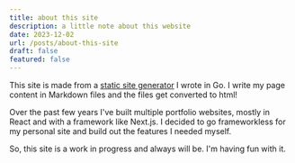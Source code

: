 ```yaml
---
title: about this site
description: a little note about this website
date: 2023-12-02
url: /posts/about-this-site
draft: false
featured: false
---
```



This site is made from a <a href="https://github.com/iamseeley/go-forth">static site generator</a> I wrote in Go. I write my page content in Markdown files and the files get converted to html!

Over the past few years I've built multiple portfolio websites, mostly in React and with a framework like Next.js. I decided to go frameworkless for my personal site and build out the features I needed myself. 

So, this site is a work in progress and always will be. I'm having fun with it.

